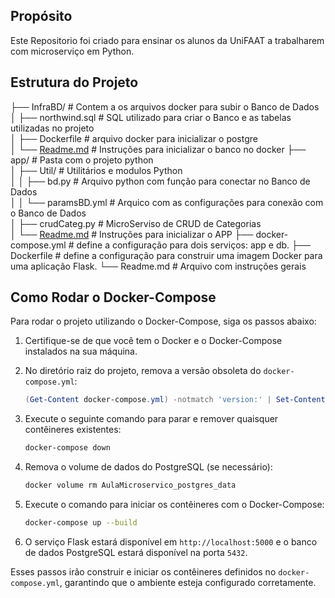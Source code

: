 ## Propósito

Este Repositorio foi criado para ensinar os alunos da UniFAAT a trabalharem com microserviço em Python.

## Estrutura do Projeto

├── InfraBD/ # Contem a os arquivos docker para subir o Banco de Dados<br>
│ ├── northwind.sql # SQL utilizado para criar o Banco e as tabelas utilizadas no projeto<br> 
│ ├── Dockerfile # arquivo docker para inicializar o postgre<br>
│ └── [Readme.md](InfraBD/Readme.md) # Instruções para inicializar o banco no docker
├── app/ # Pasta com o projeto python<br>
│ ├── Util/ # Utilitários e modulos Python<br>
│ │ ├── bd.py # Arquivo python com função para conectar no Banco de Dados<br>
│ │ └── paramsBD.yml # Arquico com as configurações para conexão com o Banco de Dados<br>
│ ├── crudCateg.py # MicroServiso de CRUD de Categorias<br>
│ └── [Readme.md](app/Readme.md) # Instruções para inicializar o APP
├── docker-compose.yml # define a configuração para dois serviços: app e db.
├── Dockerfile # define a configuração para construir uma imagem Docker para uma aplicação Flask.
└── Readme.md # Arquivo com instruções gerais

## Como Rodar o Docker-Compose

Para rodar o projeto utilizando o Docker-Compose, siga os passos abaixo:

1. Certifique-se de que você tem o Docker e o Docker-Compose instalados na sua máquina.

2. No diretório raiz do projeto, remova a versão obsoleta do `docker-compose.yml`:

    ```powershell
    (Get-Content docker-compose.yml) -notmatch 'version:' | Set-Content docker-compose.yml
    ```

3. Execute o seguinte comando para parar e remover quaisquer contêineres existentes:

    ```sh
    docker-compose down
    ```

4. Remova o volume de dados do PostgreSQL (se necessário):

    ```sh
    docker volume rm AulaMicroservico_postgres_data
    ```

5. Execute o comando para iniciar os contêineres com o Docker-Compose:

    ```sh
    docker-compose up --build
    ```

6. O serviço Flask estará disponível em `http://localhost:5000` e o banco de dados PostgreSQL estará disponível na porta `5432`.

Esses passos irão construir e iniciar os contêineres definidos no `docker-compose.yml`, garantindo que o ambiente esteja configurado corretamente.